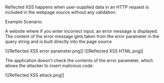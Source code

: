 
Reflected XSS happens when user-supplied data in an HTTP request is included in the webpage source without any validation.

Example Scenario:

A website where if you enter incorrect input, an error message is displayed. The content of the error message gets taken from the error parameter in the query string and is built directly into the page source

![[Reflected XSS error parameter.png]]
![[Reflected XSS HTML.png]]

The application doesn't check the contents of the error parameter, which allows the attacker to insert malicious code.

![[Reflected XSS attack.png]]

